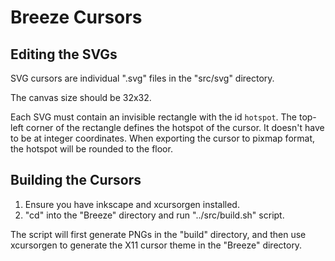 # Breeze Cursors

## Editing the SVGs

SVG cursors are individual ".svg" files in the "src/svg" directory.

The canvas size should be 32x32. 

Each SVG must contain an invisible rectangle with the id `hotspot`. The top-left
corner of the rectangle defines the hotspot of the cursor. It doesn't have to be
at integer coordinates. When exporting the cursor to pixmap format, the hotspot
will be rounded to the floor.

## Building the Cursors

1. Ensure you have inkscape and xcursorgen installed.
2. "cd" into the "Breeze" directory and run "../src/build.sh" script.

The script will first generate PNGs in the "build" directory, and then use xcursorgen
to generate the X11 cursor theme in the "Breeze" directory.
